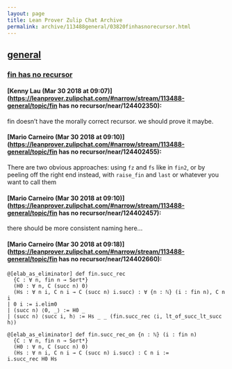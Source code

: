 ```yaml
---
layout: page
title: Lean Prover Zulip Chat Archive 
permalink: archive/113488general/03820finhasnorecursor.html
---
```


## [general](index.html)
### [fin has no recursor](03820finhasnorecursor.html)

#### [Kenny Lau (Mar 30 2018 at 09:07)](https://leanprover.zulipchat.com/#narrow/stream/113488-general/topic/fin has no recursor/near/124402350):
fin doesn’t have the morally correct recursor. we should prove it maybe.

#### [Mario Carneiro (Mar 30 2018 at 09:10)](https://leanprover.zulipchat.com/#narrow/stream/113488-general/topic/fin has no recursor/near/124402455):
There are two obvious approaches: using `fz` and `fs` like in `fin2`, or by peeling off the right end instead, with `raise_fin` and `last` or whatever you want to call them

#### [Mario Carneiro (Mar 30 2018 at 09:10)](https://leanprover.zulipchat.com/#narrow/stream/113488-general/topic/fin has no recursor/near/124402457):
there should be more consistent naming here...

#### [Mario Carneiro (Mar 30 2018 at 09:18)](https://leanprover.zulipchat.com/#narrow/stream/113488-general/topic/fin has no recursor/near/124402660):
```
@[elab_as_eliminator] def fin.succ_rec
  {C : ∀ n, fin n → Sort*}
  (H0 : ∀ n, C (succ n) 0)
  (Hs : ∀ n i, C n i → C (succ n) i.succ) : ∀ {n : ℕ} (i : fin n), C n i
| 0 i := i.elim0
| (succ n) ⟨0, _⟩ := H0 _
| (succ n) ⟨succ i, h⟩ := Hs _ _ (fin.succ_rec ⟨i, lt_of_succ_lt_succ h⟩)

@[elab_as_eliminator] def fin.succ_rec_on {n : ℕ} (i : fin n)
  {C : ∀ n, fin n → Sort*}
  (H0 : ∀ n, C (succ n) 0)
  (Hs : ∀ n i, C n i → C (succ n) i.succ) : C n i :=
i.succ_rec H0 Hs
```


